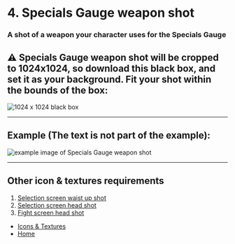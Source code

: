 # 4. Specials Gauge weapon shot

### A shot of a weapon your character uses for the Specials Gauge

## ⚠️ Specials Gauge weapon shot will be cropped to 1024x1024, so download this black box, and set it as your background. Fit your shot within the bounds of the box:

![1024 x 1024 black box](https://sncommunity.github.io/req/assets/images/1024x1024.jpg)

---

## Example (The text is not part of the example):

![example image of Specials Gauge weapon shot](https://sncommunity.github.io/req/assets/images/weapon.png)

---

## Other icon & textures requirements

<ol>
<li><a href="./waist-up-shot">Selection screen waist up shot</a></li>
<li><a href="./head-shot-selection-screen">Selection screen head shot</a></li>
<li><a href="./head-shot-fight-screen">Fight screen head shot</a></li>
</ol>

- [Icons & Textures](./icons-and-textures)
- [Home](../)
